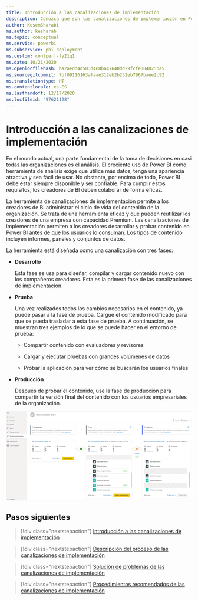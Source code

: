 ```yaml
---
title: Introducción a las canalizaciones de implementación
description: Conozca qué son las canalizaciones de implementación en Power BI.
author: KesemSharabi
ms.author: kesharab
ms.topic: conceptual
ms.service: powerbi
ms.subservice: pbi-deployment
ms.custom: contperf-fy21q1
ms.date: 10/21/2020
ms.openlocfilehash: ba2aedd4d503d468ba47640dd29fcfe004825ba5
ms.sourcegitcommit: 7bf09116163afaae312eb2b232eb7967baee2c92
ms.translationtype: HT
ms.contentlocale: es-ES
ms.lasthandoff: 12/17/2020
ms.locfileid: "97621128"
---
```

# <a name="introduction-to-deployment-pipelines"></a>Introducción a las canalizaciones de implementación

En el mundo actual, una parte fundamental de la toma de decisiones en casi todas las organizaciones es el análisis. El creciente uso de Power BI como herramienta de análisis exige que utilice más datos, tenga una apariencia atractiva y sea fácil de usar. No obstante, por encima de todo, Power BI debe estar siempre disponible y ser confiable. Para cumplir estos requisitos, los creadores de BI deben colaborar de forma eficaz.

La herramienta de canalizaciones de implementación permite a los creadores de BI administrar el ciclo de vida del contenido de la organización. Se trata de una herramienta eficaz y que pueden reutilizar los creadores de una empresa con capacidad Premium. Las canalizaciones de implementación permiten a los creadores desarrollar y probar contenido en Power BI antes de que los usuarios lo consuman. Los tipos de contenido incluyen informes, paneles y conjuntos de datos.

La herramienta está diseñada como una canalización con tres fases:

* **<a name="development"></a>Desarrollo**
    
    Esta fase se usa para diseñar, compilar y cargar contenido nuevo con los compañeros creadores. Esta es la primera fase de las canalizaciones de implementación.

* **<a name="test"></a>Prueba**

    Una vez realizados todos los cambios necesarios en el contenido, ya puede pasar a la fase de prueba. Cargue el contenido modificado para que se pueda trasladar a esta fase de prueba. A continuación, se muestran tres ejemplos de lo que se puede hacer en el entorno de prueba:

    * Compartir contenido con evaluadores y revisores

    * Cargar y ejecutar pruebas con grandes volúmenes de datos

    * Probar la aplicación para ver cómo se buscarán los usuarios finales

* **<a name="production"></a>Producción**

    Después de probar el contenido, use la fase de producción para compartir la versión final del contenido con los usuarios empresariales de la organización.

![Captura de pantalla de una canalización de implementación funcional con las tres fases (desarrollo, prueba y producción) rellenadas.](media/deployment-pipelines-overview/deployment-pipelines.png)

## <a name="next-steps"></a>Pasos siguientes

>[!div class="nextstepaction"]
>[Introducción a las canalizaciones de implementación](deployment-pipelines-get-started.md)

>[!div class="nextstepaction"]
>[Descripción del proceso de las canalizaciones de implementación](deployment-pipelines-process.md)

>[!div class="nextstepaction"]
>[Solución de problemas de las canalizaciones de implementación](deployment-pipelines-troubleshooting.md)

>[!div class="nextstepaction"]
>[Procedimientos recomendados de las canalizaciones de implementación](deployment-pipelines-best-practices.md)

